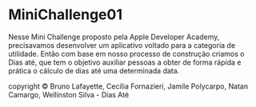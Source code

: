 # MiniChallenge01
Nesse Mini Challenge proposto pela Apple Developer Academy, precisavamos desenvolver um aplicativo voltado para a categoria de utilidade. Então com base em nosso processo de construção criamos o Dias até, que tem o objetivo auxiliar pessoas a obter de forma rápida e prática o cálculo de dias até uma determinada data. 

copyright © Bruno Lafayette, Cecília Fornazieri, Jamile Polycarpo, Natan Camargo, Wellinston Silva - Dias Até
